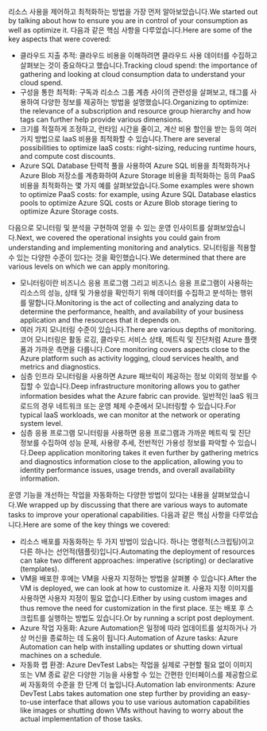 <span data-ttu-id="c74d1-101">리소스 사용을 제어하고 최적화하는 방법을 가장 먼저 알아보았습니다.</span><span class="sxs-lookup"><span data-stu-id="c74d1-101">We started out by talking about how to ensure you are in control of your consumption as well as optimize it.</span></span> <span data-ttu-id="c74d1-102">다음과 같은 핵심 사항을 다루었습니다.</span><span class="sxs-lookup"><span data-stu-id="c74d1-102">Here are some of the key aspects that were covered:</span></span>

- <span data-ttu-id="c74d1-103">클라우드 지출 추적: 클라우드 비용을 이해하려면 클라우드 사용 데이터를 수집하고 살펴보는 것이 중요하다고 했습니다.</span><span class="sxs-lookup"><span data-stu-id="c74d1-103">Tracking cloud spend: the importance of gathering and looking at cloud consumption data to understand your cloud spend.</span></span>
- <span data-ttu-id="c74d1-104">구성을 통한 최적화: 구독과 리소스 그룹 계층 사이의 관련성을 살펴보고, 태그를 사용하여 다양한 정보를 제공하는 방법을 설명했습니다.</span><span class="sxs-lookup"><span data-stu-id="c74d1-104">Organizing to optimize: the relevance of a subscription and resource group hierarchy and how tags can further help provide various dimensions.</span></span>
- <span data-ttu-id="c74d1-105">크기를 적절하게 조정하고, 런타임 시간을 줄이고, 계산 비용 할인을 받는 등의 여러 가지 방법으로 IaaS 비용을 최적화할 수 있습니다.</span><span class="sxs-lookup"><span data-stu-id="c74d1-105">There are several possibilities to optimize IaaS costs: right-sizing, reducing runtime hours, and compute cost discounts.</span></span>
- <span data-ttu-id="c74d1-106">Azure SQL Database 탄력적 풀을 사용하여 Azure SQL 비용을 최적화하거나 Azure Blob 저장소를 계층화하여 Azure Storage 비용을 최적화하는 등의 PaaS 비용을 최적화하는 몇 가지 예를 살펴보았습니다.</span><span class="sxs-lookup"><span data-stu-id="c74d1-106">Some examples were shown to optimize PaaS costs: for example, using Azure SQL Database elastics pools to optimize Azure SQL costs or Azure Blob storage tiering to optimize Azure Storage costs.</span></span>

<span data-ttu-id="c74d1-107">다음으로 모니터링 및 분석을 구현하여 얻을 수 있는 운영 인사이트를 살펴보았습니다.</span><span class="sxs-lookup"><span data-stu-id="c74d1-107">Next, we covered the operational insights you could gain from understanding and implementing monitoring and analytics.</span></span> <span data-ttu-id="c74d1-108">모니터링을 적용할 수 있는 다양한 수준이 있다는 것을 확인했습니다.</span><span class="sxs-lookup"><span data-stu-id="c74d1-108">We determined that there are various levels on which we can apply monitoring.</span></span>

- <span data-ttu-id="c74d1-109">모니터링이란 비즈니스 응용 프로그램 그리고 비즈니스 응용 프로그램이 사용하는 리소스의 성능, 상태 및 가용성을 확인하기 위해 데이터를 수집하고 분석하는 행위를 말합니다.</span><span class="sxs-lookup"><span data-stu-id="c74d1-109">Monitoring is the act of collecting and analyzing data to determine the performance, health, and availability of your business application and the resources that it depends on.</span></span>
- <span data-ttu-id="c74d1-110">여러 가지 모니터링 수준이 있습니다.</span><span class="sxs-lookup"><span data-stu-id="c74d1-110">There are various depths of monitoring.</span></span> <span data-ttu-id="c74d1-111">코어 모니터링은 활동 로깅, 클라우드 서비스 상태, 메트릭 및 진단처럼 Azure 플랫폼과 가까운 측면을 다룹니다.</span><span class="sxs-lookup"><span data-stu-id="c74d1-111">Core monitoring covers aspects close to the Azure platform such as activity logging, cloud services health, and metrics and diagnostics.</span></span>
- <span data-ttu-id="c74d1-112">심층 인프라 모니터링을 사용하면 Azure 패브릭이 제공하는 정보 이외의 정보를 수집할 수 있습니다.</span><span class="sxs-lookup"><span data-stu-id="c74d1-112">Deep infrastructure monitoring allows you to gather information besides what the Azure fabric can provide.</span></span> <span data-ttu-id="c74d1-113">일반적인 IaaS 워크로드의 경우 네트워크 또는 운영 체제 수준에서 모니터링할 수 있습니다.</span><span class="sxs-lookup"><span data-stu-id="c74d1-113">For typical IaaS workloads, we can monitor at the network or operating system level.</span></span>
- <span data-ttu-id="c74d1-114">심층 응용 프로그램 모니터링을 사용하면 응용 프로그램과 가까운 메트릭 및 진단 정보를 수집하여 성능 문제, 사용량 추세, 전반적인 가용성 정보를 파악할 수 있습니다.</span><span class="sxs-lookup"><span data-stu-id="c74d1-114">Deep application monitoring takes it even further by gathering metrics and diagnostics information close to the application, allowing you to identity performance issues, usage trends, and overall availability information.</span></span>

<span data-ttu-id="c74d1-115">운영 기능을 개선하는 작업을 자동화하는 다양한 방법이 있다는 내용을 살펴보았습니다.</span><span class="sxs-lookup"><span data-stu-id="c74d1-115">We wrapped up by discussing that there are various ways to automate tasks to improve your operational capabilities.</span></span> <span data-ttu-id="c74d1-116">다음과 같은 핵심 사항을 다루었습니다.</span><span class="sxs-lookup"><span data-stu-id="c74d1-116">Here are some of the key things we covered:</span></span>

- <span data-ttu-id="c74d1-117">리소스 배포를 자동화하는 두 가지 방법이 있습니다. 하나는 명령적(스크립팅)이고 다른 하나는 선언적(템플릿)입니다.</span><span class="sxs-lookup"><span data-stu-id="c74d1-117">Automating the deployment of resources can take two different approaches: imperative (scripting) or declarative (templates).</span></span>
- <span data-ttu-id="c74d1-118">VM을 배포한 후에는 VM을 사용자 지정하는 방법을 살펴볼 수 있습니다.</span><span class="sxs-lookup"><span data-stu-id="c74d1-118">After the VM is deployed, we can look at how to customize it.</span></span> <span data-ttu-id="c74d1-119">사용자 지정 이미지를 사용하면 사용자 지정이 필요 없습니다.</span><span class="sxs-lookup"><span data-stu-id="c74d1-119">Either by using custom images and thus remove the need for customization in the first place.</span></span> <span data-ttu-id="c74d1-120">또는 배포 후 스크립트를 실행하는 방법도 있습니다.</span><span class="sxs-lookup"><span data-stu-id="c74d1-120">Or by running a script post deployment.</span></span>
- <span data-ttu-id="c74d1-121">Azure 작업 자동화: Azure Automation은 일정에 따라 업데이트를 설치하거나 가상 머신을 종료하는 데 도움이 됩니다.</span><span class="sxs-lookup"><span data-stu-id="c74d1-121">Automation of Azure tasks: Azure Automation can help with installing updates or shutting down virtual machines on a schedule.</span></span>
- <span data-ttu-id="c74d1-122">자동화 랩 환경: Azure DevTest Labs는 작업을 실제로 구현할 필요 없이 이미지 또는 VM 종료 같은 다양한 기능을 사용할 수 있는 간편한 인터페이스를 제공함으로써 자동화의 수준을 한 단계 더 높입니다.</span><span class="sxs-lookup"><span data-stu-id="c74d1-122">Automation lab environments: Azure DevTest Labs takes automation one step further by providing an easy-to-use interface that allows you to use various automation capabilities like images or shutting down VMs without having to worry about the actual implementation of those tasks.</span></span>
